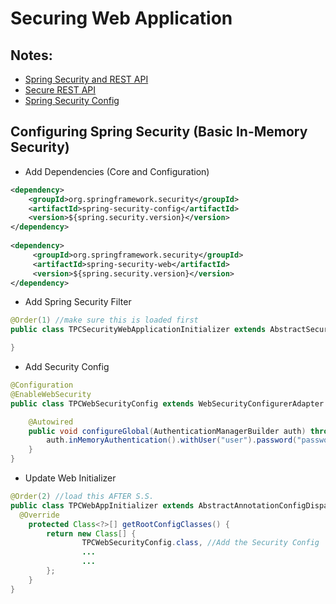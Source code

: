 # Securing Web Application

## Notes:
- [Spring Security and REST API](http://java.dzone.com/articles/secure-rest-services-using)
- [Secure REST API](http://jaxenter.com/rest-api-spring-java-8-112289.html)
- [Spring Security Config](http://spring.io/blog/2013/07/03/spring-security-java-config-preview-web-security/)

## Configuring Spring Security (Basic In-Memory Security)
- Add Dependencies (Core and Configuration)
```xml
<dependency>
	<groupId>org.springframework.security</groupId>
	<artifactId>spring-security-config</artifactId>
	<version>${spring.security.version}</version>
</dependency>
		
<dependency>
	 <groupId>org.springframework.security</groupId>
	 <artifactId>spring-security-web</artifactId>
	 <version>${spring.security.version}</version>
</dependency>
```
- Add Spring Security Filter
```java
@Order(1) //make sure this is loaded first
public class TPCSecurityWebApplicationInitializer extends AbstractSecurityWebApplicationInitializer {

}
```

- Add Security Config
```java
@Configuration
@EnableWebSecurity
public class TPCWebSecurityConfig extends WebSecurityConfigurerAdapter {

	@Autowired
	public void configureGlobal(AuthenticationManagerBuilder auth) throws Exception {
		auth.inMemoryAuthentication().withUser("user").password("password").roles("USER");
	}
}
```

- Update Web Initializer
```java
@Order(2) //load this AFTER S.S.
public class TPCWebAppInitializer extends AbstractAnnotationConfigDispatcherServletInitializer {
  @Override
	protected Class<?>[] getRootConfigClasses() {
		return new Class[] { 
				TPCWebSecurityConfig.class, //Add the Security Config
				...
				...
		};
	}
}
```
